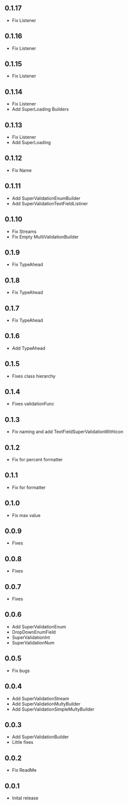 ## 0.1.17

* Fix Listener
## 0.1.16

* Fix Listener
## 0.1.15

* Fix Listener
## 0.1.14

* Fix Listener
* Add SuperLoading Builders
## 0.1.13

* Fix Listener
* Add SuperLoading
## 0.1.12

* Fix Name
## 0.1.11

* Add SuperValidationEnumBuilder
* Add SuperValidationTextFieldListiner
## 0.1.10

* Fix Streams
* Fix Empty MultiValidationBuilder
## 0.1.9

* Fix TypeAhead
## 0.1.8

* Fix TypeAhead
## 0.1.7

* Fix TypeAhead
## 0.1.6

* Add TypeAhead
## 0.1.5

* Fixes class hierarchy
## 0.1.4

* Fixes validationFunc
## 0.1.3

* Fix naming and add TextFieldSuperValidationWithIcon
## 0.1.2

* Fix for percent formatter
## 0.1.1

* Fix for formatter
## 0.1.0

* Fix max value
## 0.0.9

* Fixes
## 0.0.8

* Fixes
## 0.0.7

* Fixes
## 0.0.6

* Add SuperValidationEnum
* DropDownEnumField
* SuperValidationInt
* SuperValidationNum
## 0.0.5

* Fix bugs
## 0.0.4

* Add SuperValidationStream
* Add SuperValidationMultyBuilder
* Add SuperValidationSimpleMultyBuilder
## 0.0.3

* Add SuperValidationBuilder
* Little fixes
## 0.0.2

* Fix ReadMe
## 0.0.1

* Inital release
